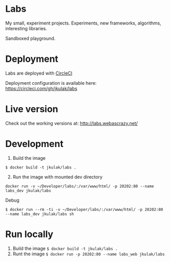 # Labs

My small, experiment projects. Experiments, new frameworks, algorithms, interesting libraries.

Sandboxed playground.

# Deployment

Labs are deployed with [CircleCI](https://circleci.com)

Deployment configuration is available here: https://circleci.com/gh/jkulak/labs

# Live version

Check out the working versions at: http://labs.webascrazy.net/

# Development

1. Build the image
```
$ docker build -t jkulak/labs .
```

2. Run the image with mounted dev directory
```
docker run -v ~/Developer/labs/:/var/www/html/ -p 20202:80 --name labs_dev jkulak/labs
```

Debug
```
$ docker run --rm -ti -v ~/Developer/labs/:/var/www/html/ -p 20202:80 --name labs_dev jkulak/labs sh
```

# Run locally

1. Build the image `$ docker build -t jkulak/labs .`
2. Runt the image `$ docker run -p 20202:80 --name labs_web jkulak/labs`
